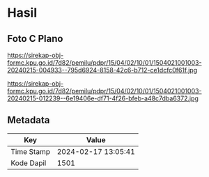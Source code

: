 # Hasil

## Foto C Plano

https://sirekap-obj-formc.kpu.go.id/7d82/pemilu/pdpr/15/04/02/10/01/1504021001003-20240215-004933--795d6924-8158-42c6-b712-ce1dcfc0f61f.jpg

https://sirekap-obj-formc.kpu.go.id/7d82/pemilu/pdpr/15/04/02/10/01/1504021001003-20240215-012239--6e19406e-df71-4f26-bfeb-a48c7dba6372.jpg


## Metadata

| Key        | Value               |
| ---------- | ------------------- |
| Time Stamp | 2024-02-17 13:05:41 |
| Kode Dapil | 1501                |



